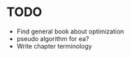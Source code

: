# TODO

- Find general book about optimization
- pseudo algorithm for ea?
- Write chapter terminology